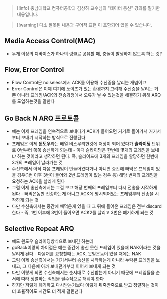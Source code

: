 > [!info] 충남대학교 컴퓨터공학과 김상하 교수님의 "데이터 통신" 강의를 필기한 내용입니다.

> [!warning] 다소 잘못된 내용과 구어적 표현 이 포함되어 있을 수 있습니다.

## Media Access Control(MAC)

- 두개 이상의 디바이스가 하나의 링클르 공유할 때, 충돌이 발생하지 않도록 하는 것?

## Flow, Error Control

- Flow Control은 noiseless에서 ACK를 이용해 수신증을 날리는 개념이고
- Error Control은 이제 여기에 노이즈가 있는 환경까지 고려해 수신증을 날리는 거 뿐 아니라 프레임/ACK의 전송과정에서 오류가 날 수 있는것을 해결하기 위해 ARQ를 도입하는것을 말한다

## Go Back N ARQ 프로토콜

- 얘는 이제 프레임을 연속적으로 보내다가 ACK가 들어오면 거기로 돌아가서 거기서부터 보내기 시작하는 방식으로 진행된다
- 프레임은 이제 **윈도우**라는 배열 비스무리한것에 저장이 되어 있다가 **슬라이딩** 단위로 0번부터 쭉쭉 송신하게 되는데 - 이때 슬라이딩은 한번에 몇개의 프레임을 보내냐 하는 것이라고 생각하면 된다. 즉, 슬라이드에 3개의 프레임을 할당하면 한번에 3개의 프레임이 날라가는 것
- 수신측에서 아직 다음 프레임이 안들어왔다거나 아니면 중간에 빼먹은 프레임이 있을 경우(1번 이후 3번이 들어와 2번 프레임이 없는 경우 등) 해당 번째의 프레임을 요청하는 ACK을 날리게 된다
- 그럼 이제 송신측에서는 그걸 보고 해당 번째의 프레임부터 다시 전송을 시작하게 된다 - 빼먹은놈만 전송하는게 아니고 ACK에 명시되어있는 프레임부터 전송을 시작하게 되는 것
- 다만 수신측에서는 중간에 빼먹은게 있을 때 그 뒤에 들어온 프레임은 전부 discard한다 - 즉, 1번 이후에 3번이 들어오면 ACK2를 날리고 3번은 폐기하게 되는 것

## Selective Repeat ARQ

- 얘도 윈도우 슬라이딩방식으로 보내긴 하는데
- goBack이랑의 차이점은 얘는 중간에 송신 못한 프레임이 있을때 NAK이라는 것을 날리게 된다 - 다음꺼를 요청할때는 ACK, 못받은놈이 있을 때에는 NAK
- 그럼 이제 송신측에서는 거기서부터 송신을 시작하는게 아니라 누락된 프레임을 보내고, 그 다음에 아까 보내던거부터 이어서 보내게 되는 것
- 다만 이렇게 되면 수신측에서는 순서대로 수신받는게 아니기 때문에 프레임들을 순서에 따라 정렬하는 작업을 필수적으로 해줘야 한다
- 하지만 저렇게 폐기하고 다시받는거보다 이렇게 뒤죽받죽으로 받고 정렬하는 것이 더 효율적이도 시간도 더 적게 걸린댄다
